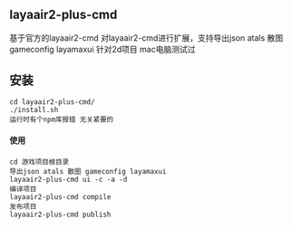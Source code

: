 ## layaair2-plus-cmd
基于官方的layaair2-cmd
对layaair2-cmd进行扩展，支持导出json atals 散图 gameconfig layamaxui
针对2d项目  mac电脑测试过


## 安装
```
cd layaair2-plus-cmd/
./install.sh
运行时有个npm库报错 无关紧要的
```


#### 使用
```
cd 游戏项目根目录
导出json atals 散图 gameconfig layamaxui
layaair2-plus-cmd ui -c -a -d
编译项目
layaair2-plus-cmd compile
发布项目
layaair2-plus-cmd publish 
```





